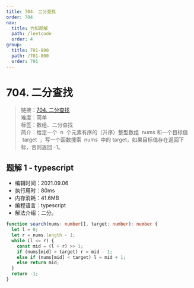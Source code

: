 ```yaml
---
title: 704. 二分查找
order: 704
nav:
  title: 力扣题解
  path: /leetcode
  order: 4
group:
  title: 701-800
  path: /701-800
  order: 701
---
```


# 704. 二分查找

> 链接：[704. 二分查找](https://leetcode-cn.com/problems/binary-search/)  
> 难度：简单  
> 标签：数组、二分查找  
> 简介：给定一个  n  个元素有序的（升序）整型数组  nums 和一个目标值  target  ，写一个函数搜索  nums  中的 target，如果目标值存在返回下标，否则返回 -1。

## 题解 1 - typescript

- 编辑时间：2021.09.06
- 执行用时：80ms
- 内存消耗：41.6MB
- 编程语言：typescript
- 解法介绍：二分。

```typescript
function search(nums: number[], target: number): number {
  let l = 0;
  let r = nums.length - 1;
  while (l <= r) {
    const mid = (l + r) >> 1;
    if (nums[mid] > target) r = mid - 1;
    else if (nums[mid] < target) l = mid + 1;
    else return mid;
  }
  return -1;
}
```
